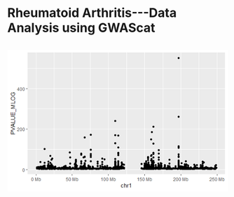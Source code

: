 # Rheumatoid Arthritis---Data Analysis using  GWAScat

```text

```

![](.gitbook/assets/chr1.tiff)

## 

### 

